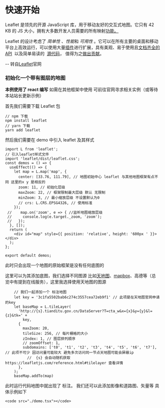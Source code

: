 # 快速开始

Leaflet 是领先的开源 JavaScript 库，用于移动友好的交互式地图。它只有 42 KB 的 JS 大小，拥有大多数开发人员需要的所有映射[功能。](https://leafletjs.com/#features)

Leaflet 的设计考虑了 _简单性_ 、*性能*和 _可用性_ 。它可以在所有主要的桌面和移动平台上高效运行，可以使用大量[插件](https://leafletjs.com/plugins.html)进行扩展，具有美观、易于使用且[文档齐全的 API](https://leafletjs.com/reference.html '传单 API 参考')  以及简单易读的  [源代码](https://github.com/Leaflet/Leaflet 'GitHub 上的传单源代码存储库')， 值得为之[做出贡献](https://github.com/Leaflet/Leaflet/blob/main/CONTRIBUTING.md '为 Leaflet 做贡献的指南')。

-- 转自[Leaflet](https://leafletjs.com/)官网

### 初始化一个带有图层的地图

**本例使用了 react 编写** 如需在其他框架中使用 可前往官网寻求相关实例（或等待本站站长更新示例）

首先我们需要下载 Leaflet 包

```
// npm 下载
npm install leaflet
// yarn 下载
yarn add leaflet
```

然后我们需要在 demo 中引入 leaflet 及其样式

```react
import L from 'leaflet';
// 引入leaflet样式文件
import 'leaflet/dist/leaflet.css';
const demos = () => {
  useEffect(() => {
    let map = L.map('map', {
      center: [33.76, 111.79], // 地图初始中心 leaflet 与其他地图框架有点不同 这里的x y 是相反的
      zoom: 11, // 初始化层级
      maxZoom: 22, // 框架限制最大层级 默认 无限制
      minZoom: 3, // 最小缩放层级 不设置默认为0
      // crs: L.CRS.EPSG4326, // 使用标准
    });
 //    map.on('zoom', e => { //监听地图缩放层级
 //     console.log(e.target._zoom, 'zoom');
 //   });
  }, []);
  return (
    <div id="map" style={{ position: 'relative', height: '600px ' }}></div>
  );
};

export default demos;
```

此时只会出现一个地图的原始框架是没有任何底图的

这里可以为其添加底图，我们选择不同图源 比如[天地图](http://lbs.tianditu.gov.cn/server/MapService.html)、[mapbox](https://docs.mapbox.com/api/maps/vector-tiles/)、高德等（总览中有提到在线服务），这里我选择使用天地图的图源

```react
    // 我们一起添加一个 标注地图
	let key = '3c1fa5502bab6c274c3557cea72eb9f1' // 此项是在天地图官网申请的key
    let baseMap = L.tileLayer(
      'http://{s}.tianditu.gov.cn/DataServer?T=cta_w&x={x}&y={y}&l={z}&tk=' +
        key,
      {
        maxZoom: 20,
        tileSize: 256, // 每片栅格的大小
        zIndex: 1, // 图层排列顺序
        // zoomOffset: 1,
        subdomains: ['t0', 't1', 't2', 't3', 't4', 't5', 't6', 't7'], // 此项不可少 因访问量可能较大 避免多次访问同一节点天地图可能会屏蔽ip
          //  {s} 会自动随机获取 https://leafletjs.com/reference.html#tilelayer 查看详情
      },
    );
	baseMap.addTo(map)
```

此时运行代码地图中就出现了 标注。 我们还可以此添加影像和道路图、矢量等 具体示例如下

`<code src="./demo.tsx"></code>`
